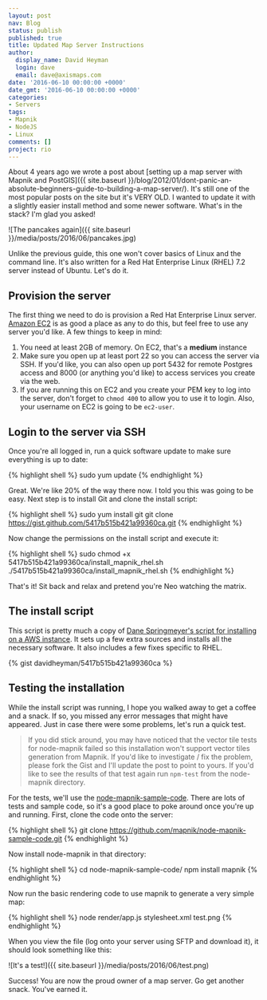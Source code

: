 ```yaml
---
layout: post
nav: Blog
status: publish
published: true
title: Updated Map Server Instructions
author:
  display_name: David Heyman
  login: dave
  email: dave@axismaps.com
date: '2016-06-10 00:00:00 +0000'
date_gmt: '2016-06-10 00:00:00 +0000'
categories:
- Servers
tags:
- Mapnik
- NodeJS
- Linux
comments: []
project: rio
---
```


About 4 years ago we wrote a post about [setting up a map server with Mapnik and PostGIS]({{ site.baseurl }}/blog/2012/01/dont-panic-an-absolute-beginners-guide-to-building-a-map-server/). It's still one of the most popular posts on the site but it's VERY OLD. I wanted to update it with a slightly easier install method and some newer software. What's in the stack? I'm glad you asked!

![The pancakes again]({{ site.baseurl }}/media/posts/2016/06/pancakes.jpg)

Unlike the previous guide, this one won't cover basics of Linux and the command line. It's also written for a Red Hat Enterprise Linux (RHEL) 7.2 server instead of Ubuntu. Let's do it.

## Provision the server

The first thing we need to do is provision a Red Hat Enterprise Linux server. [Amazon EC2](http://aws.amazon.com) is as good a place as any to do this, but feel free to use any server you'd like. A few things to keep in mind:

1. You need at least 2GB of memory. On EC2, that's a **medium** instance
2. Make sure you open up at least port 22 so you can access the server via SSH. If you'd like, you can also open up port 5432 for remote Postgres access and 8000 (or anything you'd like) to access services you create via the web.
3. If you are running this on EC2 and you create your PEM key to log into the server, don't forget to `chmod 400` to allow you to use it to login. Also, your username on EC2 is going to be `ec2-user`.

## Login to the server via SSH

Once you're all logged in, run a quick software update to make sure everything is up to date:

{% highlight shell %}
sudo yum update
{% endhighlight %}

Great. We're like 20% of the way there now. I told you this was going to be easy. Next step is to install Git and clone the install script:

{% highlight shell %}
sudo yum install git
git clone https://gist.github.com/5417b515b421a99360ca.git
{% endhighlight %}

Now change the permissions on the install script and execute it:

{% highlight shell %}
sudo chmod +x 5417b515b421a99360ca/install_mapnik_rhel.sh
./5417b515b421a99360ca/install_mapnik_rhel.sh
{% endhighlight %}

That's it! Sit back and relax and pretend you're Neo watching the matrix.

## The install script

This script is pretty much a copy of [Dane Springmeyer's script for installing on a AWS instance](https://gist.github.com/springmeyer/3427021). It sets up a few extra sources and installs all the necessary software. It also includes a few fixes specific to RHEL.

{% gist davidheyman/5417b515b421a99360ca %}

## Testing the installation

While the install script was running, I hope you walked away to get a coffee and a snack. If so, you missed any error messages that might have appeared. Just in case there were some problems, let's run a quick test.

> If you did stick around, you may have noticed that the vector tile tests for node-mapnik failed so this installation won't support vector tiles generation from Mapnik. If you'd like to investigate / fix the problem, please fork the Gist and I'll update the post to point to yours. If you'd like to see the results of that test again run `npm-test` from the node-mapnik directory.

For the tests, we'll use the [node-mapnik-sample-code](https://github.com/mapnik/node-mapnik-sample-code). There are lots of tests and sample code, so it's a good place to poke around once you're up and running. First, clone the code onto the server:

{% highlight shell %}
git clone https://github.com/mapnik/node-mapnik-sample-code.git
{% endhighlight %}

Now install node-mapnik in that directory:

{% highlight shell %}
cd node-mapnik-sample-code/
npm install mapnik
{% endhighlight %}

Now run the basic rendering code to use mapnik to generate a very simple map:

{% highlight shell %}
node render/app.js stylesheet.xml test.png
{% endhighlight %}

When you view the file (log onto your server using SFTP and download it), it should look something like this:

![It's a test!]({{ site.baseurl }}/media/posts/2016/06/test.png)

Success! You are now the proud owner of a map server. Go get another snack. You've earned it.
